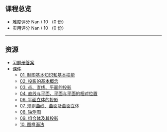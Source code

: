 ## 课程总览  
- 难度评分 Nan / 10 （0 份）  
- 实用评分 Nan / 10 （0 份）  

---

## 资源  
- [习题册答案](https://file.uhsea.com/2403/c75674bdf6299b92bf4c6d080f97a634DS.pdf)  
- [课件](https://file.uhsea.com/2403/ae58882c96a1c5a5afa22fd921f0b2f3MK.zip)
    - [01. 制图基本知识和基本技能](https://file.uhsea.com/2403/1e7c6f1aedaa7085a019a535ff3cd7832K.pptx)
    - [02. 投影的基本概念](https://file.uhsea.com/2403/4f5e828bc33f16993f06172819e7d9318B.pptx)
    - [03. 点、直线、平面的投影](https://file.uhsea.com/2403/d43e08478c88e456f74812df02d09ed6YA.pptx)
    - [04. 直线与平面、平面与平面的相对位置](https://file.uhsea.com/2403/c34511b5ec90d4696391ac9aa24301c1NL.pptx)
    - [06. 平面立体的投影](https://file.uhsea.com/2403/960e9957223a15562fe10436590599abBF.pptx)
    - [07. 规则曲线、曲面及曲面立体](https://file.uhsea.com/2403/2a7973c597ac1b9156c94350908c7d83SS.pptx)
    - [08. 轴测图](https://file.uhsea.com/2403/976bfd864a80f0b0a3d889bec5a4596bOL.pptx)
    - [09. 组合体及其投影](https://file.uhsea.com/2403/1aa41f9cffa658ff2cc887619b31250d3A.pptx)
    - [10. 图样画法](https://file.uhsea.com/2403/bb745c31391faab7fe86327f359e0d8eUO.pptx)